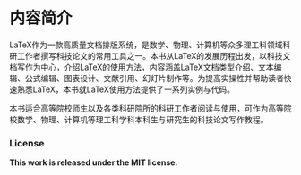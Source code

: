 # 内容简介

LaTeX作为一款高质量文档排版系统，是数学、物理、计算机等众多理工科领域科研工作者撰写科技论文的常用工具之一。本书从LaTeX的发展历程出发，以科技文档写作为中心，介绍LaTeX的使用方法，内容涵盖LaTeX文档类型介绍、文本编辑、公式编辑、图表设计、文献引用、幻灯片制作等。为提高实操性并帮助读者快速熟悉LaTeX，本书就LaTeX使用方法提供了一系列实例与代码。

本书适合高等院校师生以及各类科研院所的科研工作者阅读与使用，可作为高等院校数学、物理、计算机等理工科学科本科生与研究生的科技论文写作教程。

### License

<div class="alert alert-block alert-danger">
<b>This work is released under the MIT license.</b>
</div>
